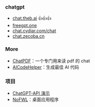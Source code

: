 ### chatgpt

- [chat.theb.ai](https://chat.theb.ai/) 👍👍👍
- [freegpt.one](https://freegpt.one/)
- [chat.cydiar.com/chat](https://chat.cydiar.com/chat)
- [chat.zecoba.cn](https://chat.zecoba.cn/)
<!-- - [chatgpt.ddiu.io](https://chatgpt.ddiu.io/) -->

### More

- [ChatPDF](https://www.chatpdf.com/)：一个专门用来读 pdf 的 chat
- [AICodeHelper](https://www.aicodehelper.com/)：生成最佳 AI 代码

### 项目

- [ChatGPT-API 演示](https://github.com/ddiu8081/chatgpt-demo)
- [NoFWL](https://github.com/lencx/nofwl)：桌面应用程序
